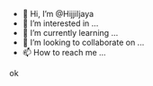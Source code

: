 - 👋 Hi, I’m @Hijjiljaya
- 👀 I’m interested in ...
- 🌱 I’m currently learning ...
- 💞️ I’m looking to collaborate on ...
- 📫 How to reach me ...

<!---
Hijjiljaya/Hijjiljaya is a ✨ special ✨ repository because its `README.md` (this file) appears on your GitHub profile.
You can click the Preview link to take a look at your changes.
--->ok

